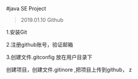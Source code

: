 #java SE Project
> 2019.01.10
Github

1.安装Git

2.注册github账号，验证邮箱

3.创建文件.gitconfig 放在用户目录下

创建项目，创建文件.gitinore ,把项目上传到github，
z